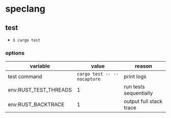 # speclang

## test

- `$ cargo test`

### options

|variable|value|reason|
|-|-|-|
|test command|`cargo test -- --nocapture`|print logs|
|env:RUST_TEST_THREADS|1|run tests sequentially|
|env:RUST_BACKTRACE|1|output full stack trace|

<!-- ## build wasm

- `$ wasm-pack build --target=bundler`
- (optional) build preferred speclang adapter

### JS build steps (todo: automate or move into adapter/javascript)

1. edit `pkg/speclang_bg.js`

| line                       | before                                        | after                                                  |
| -------------------------- | --------------------------------------------- | ------------------------------------------------------ |
| 1                          | `import * as wasm from './speclang_bg.wasm';` | `import initWasm from './speclang_bg.wasm'; let wasm;` |
| wasm_bindgen method export | `export function parse(input) {`              | `export async function parse(input) {`                 |
| wasm_bindgen method body   | insert at start of each method body           | `if (!wasm) { wasm = await initWasm(); }`              |

2. edit `pkg/speclang.d.ts` to make every wasm_bindgen method return a `Promise` result -->
